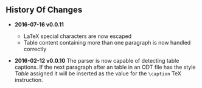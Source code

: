 
## History Of Changes

* **2016-07-16 v0.0.11**
  - LaTeX special characters are now escaped
  - Table content containing more than one paragraph is now handled
    correctly

* **2016-02-12 v0.0.10** The parser is now capable of detecting table
  captions. If the next paragraph after an table in an ODT file has the
style *Table* assigned it will be inserted as the value for the
``\caption`` TeX instruction.

